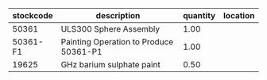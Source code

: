 |stockcode|description|quantity|location|
|---------|-----------|--------|--------|
|50361|ULS300 Sphere Assembly|1.00||
|50361-F1|Painting Operation to Produce 50361-P1|1.00||
|19625|GHz barium sulphate paint|0.50||
